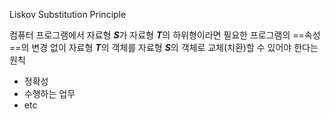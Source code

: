 Liskov Substitution Principle

컴퓨터 프로그램에서 자료형 ***S***가 자료형 ***T***의 하위형이라면 필요한 프로그램의 ==속성==의 변경 없이 자료형 ***T***의 객체를 자료형 ***S***의 객체로 교체(치환)할 수 있어야 한다는 원칙
- 정확성
- 수행하는 업무
- etc